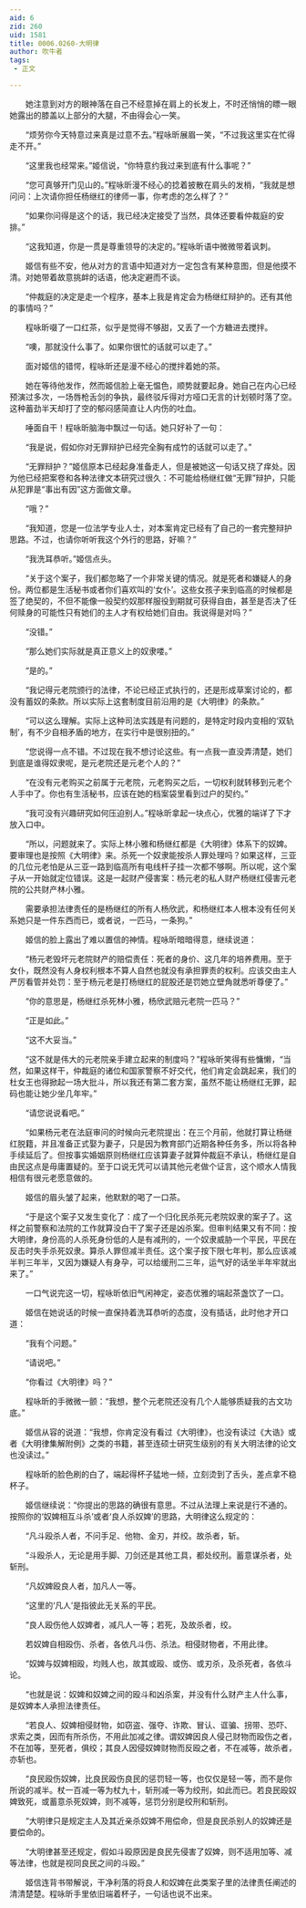 ```yaml
---
aid: 6
zid: 260
uid: 1581
title: 0006.0260-大明律
author: 吹牛者
tags: 
 - 正文

---
```




　　她注意到对方的眼神落在自己不经意掉在肩上的长发上，不时还悄悄的瞟一眼她露出的膝盖以上部分的大腿，不由得会心一笑。

　　“烦劳你今天特意过来真是过意不去。”程咏昕展眉一笑，“不过我这里实在忙得走不开。”

　　“这里我也经常来。”姬信说，“你特意约我过来到底有什么事呢？”

　　“您可真够开门见山的。”程咏昕漫不经心的捻着披散在肩头的发梢，“我就是想问问：上次请你担任杨继红的律师一事，你考虑的怎么样了？”

　　“如果你问得是这个的话，我已经决定接受了当然，具体还要看仲裁庭的安排。”

　　“这我知道，你是一贯是尊重领导的决定的。”程咏昕语中微微带着讽刺。

　　姬信有些不安，他从对方的言语中知道对方一定包含有某种意图，但是他摸不清。对她带着故意挑衅的话语，他决定避而不谈。

　　“仲裁庭的决定是走一个程序，基本上我是肯定会为杨继红辩护的。还有其他的事情吗？”

　　程咏昕啜了一口红茶，似乎是觉得不够甜，又丢了一个方糖进去搅拌。

　　“噢，那就没什么事了。如果你很忙的话就可以走了。”

　　面对姬信的错愕，程咏昕还是漫不经心的搅拌着她的茶。

　　她在等待他发作，然而姬信脸上毫无愠色，顺势就要起身。她自己在内心已经预演过多次，一场唇枪舌剑的争执，最终驳斥得对方哑口无言的计划顿时落了空。这种蓄劲半天却打了空的郁闷感简直让人内伤的吐血。

　　唾面自干！程咏昕脑海中飘过一句话。她只好补了一句：

　　“我是说，假如你对无罪辩护已经完全胸有成竹的话就可以走了。”

　　“无罪辩护？”姬信原本已经起身准备走人，但是被她这一句话又挠了痒处。因为他已经把案卷和各种法律文本研究过很久：不可能给杨继红做“无罪”辩护，只能从犯罪是“事出有因”这方面做文章。

　　“哦？”

　　“我知道，您是一位法学专业人士，对本案肯定已经有了自己的一套完整辩护思路。不过，也请你听听我这个外行的思路，好嘛？”

　　“我洗耳恭听。”姬信点头。

　　“关于这个案子，我们都忽略了一个非常关键的情况。就是死者和嫌疑人的身份。两位都是生活秘书或者你们喜欢叫的‘女仆’。这些女孩子来到临高的时候都是签了绝契的，不但不能像一般契约奴那样服役到期就可获得自由，甚至是否决了任何赎身的可能性只有她们的主人才有权给她们自由。我说得是对吗？”

　　“没错。”

　　“那么她们实际就是真正意义上的奴隶喽。”

　　“是的。”

　　“我记得元老院颁行的法律，不论已经正式执行的，还是形成草案讨论的，都没有蓄奴的条款。所以实际上这套制度目前沿用的是《大明律》的条款。”

　　“可以这么理解。实际上这种司法实践是有问题的，是特定时段内变相的‘双轨制’，有不少自相矛盾的地方，在实行中是很别扭的。”

　　“您说得一点不错。不过现在我不想讨论这些。有一点我一直没弄清楚，她们到底是谁得奴隶呢，是元老院还是元老个人的？”

　　“在没有元老购买之前属于元老院，元老购买之后，一切权利就转移到元老个人手中了。你也有生活秘书，应该在她的档案袋里看到过户的契约。”

　　“我可没有兴趣研究如何压迫别人。”程咏昕拿起一块点心，优雅的端详了下才放入口中。

　　“所以，问题就来了。实际上林小雅和杨继红都是《大明律》体系下的奴婢。要审理也是按照《大明律》来。杀死一个奴隶能按杀人罪处理吗？如果这样，三亚的几位元老怕是从三亚一路到临高所有电线杆子挂一次都不够啊。所以呢，这个案子从一开始就定位错误。这是一起财产侵害案：杨元老的私人财产杨继红侵害元老院的公共财产林小雅。

　　需要承担法律责任的是杨继红的所有人杨欣武，和杨继红本人根本没有任何关系她只是一件东西而已，或者说，一匹马，一条狗。”

　　姬信的脸上露出了难以置信的神情。程咏昕暗暗得意，继续说道：

　　“杨元老毁坏元老院财产的赔偿责任：死者的身价、这几年的培养费用。至于女仆，既然没有人身权利根本不算人自然也就没有承担罪责的权利。应该交由主人严厉看管并处罚：至于杨元老是打杨继红的屁股还是罚她立壁角就悉听尊便了。”

　　“你的意思是，杨继红杀死林小雅，杨欣武赔元老院一匹马？”

　　“正是如此。”

　　“这不大妥当。”

　　“这不就是伟大的元老院亲手建立起来的制度吗？”程咏昕笑得有些慵懒，“当然，如果这样干，仲裁庭的诸位和国家警察不好交代，他们肯定会跳起来，我们的杜女王也得掀起一场大批斗，所以我还有第二套方案，虽然不能让杨继红无罪，起码也能让她少坐几年牢。”

　　“请您说说看吧。”

　　“如果杨元老在法庭审问的时候向元老院提出：在三个月前，他就打算让杨继红脱籍，并且准备正式娶为妻子，只是因为教育部门近期各种任务多，所以将各种手续延后了。但按事实婚姻原则杨继红应该算妻子就算仲裁庭不承认，杨继红是自由民这点是毋庸置疑的。至于口说无凭可以请其他元老做个证言，这个顺水人情我相信有很元老愿意做的。

　　姬信的眉头皱了起来，他默默的喝了一口茶。

　　“于是这个案子又发生变化了：成了一个归化民杀死元老院奴隶的案子了。这样之前警察和法院的工作就算没白干了案子还是凶杀案。但审判结果又有不同：按大明律，身份高的人杀死身份低的人是有减刑的，一个奴隶威胁一个平民，平民在反击时失手杀死奴隶。算杀人罪但减半责任。这个案子按下限七年判，那么应该减半判三年半，又因为嫌疑人有身孕，可以给缓刑二三年，运气好的话坐半年牢就出来了。”

　　一口气说完这一切，程咏昕依旧气闲神定，姿态优雅的端起茶盏饮了一口。

　　姬信在她说话的时候一直保持着洗耳恭听的态度，没有插话，此时他才开口道：

　　“我有个问题。”

　　“请说吧。”

　　“你看过《大明律》吗？”

　　程咏昕的手微微一颤：“我想，整个元老院还没有几个人能够质疑我的古文功底。”

　　姬信从容的说道：“我想，你肯定没有看过《大明律》，也没有读过《大诰》或者《大明律集解附例》之类的书籍，甚至连硕士研究生级别的有关大明法律的论文也没读过。”

　　程咏昕的脸色刷的白了，端起得杯子猛地一倾，立刻烫到了舌头，差点拿不稳杯子。

　　姬信继续说：“你提出的思路的确很有意思。不过从法理上来说是行不通的。按照你的‘奴婢相互斗杀’或者‘良人杀奴婢’的思路，大明律这么规定的：

　　“凡斗殴杀人者，不问手足、他物、金刃，并绞。故杀者，斩。

　　“斗殴杀人，无论是用手脚、刀剑还是其他工具，都处绞刑。蓄意谋杀者，处斩刑。

　　“凡奴婢殴良人者，加凡人一等。

　　“这里的‘凡人’是指彼此无关系的平民。

　　“良人殴伤他人奴婢者，减凡人一等；若死，及故杀者，绞。

　　若奴婢自相殴伤、杀者，各依凡斗伤、杀法。相侵财物者，不用此律。

　　“奴婢与奴婢相殴，均贱人也，故其或殴、或伤、或刃杀，及杀死者，各依斗论。

　　“也就是说：奴婢和奴婢之间的殴斗和凶杀案，并没有什么财产主人什么事，是奴婢本人承担法律责任。

　　“若良人、奴婢相侵财物，如窃盗、强夺、诈欺、冒认、诓骗、拐带、恐吓、求索之类，因而有所杀伤，不用此加减之律。谓奴婢因良人侵己财物而殴伤之者，不在加等，至死者，俱绞；其良人因侵奴婢财物而反殴之者，不在减等，故杀者，亦斩也。

　　“良民殴伤奴婢，比良民殴伤良民的惩罚轻一等，也仅仅是轻一等，而不是你所说的减半。杖一百减一等为杖九十，斩刑减一等为绞刑，如此而已。若良民殴奴婢致死，或蓄意杀死奴婢，则不减等，惩罚分别是绞刑和斩刑。

　　“大明律只是规定主人及其近亲杀奴婢不用偿命，但是良民杀别人的奴婢还是要偿命的。

　　“大明律甚至还规定，假如斗殴原因是良民先侵害了奴婢，则不适用加等、减等法律，也就是视同良民之间的斗殴。”

　　姬信连背书带解说，干净利落的将良人和奴婢在此类案子里的法律责任阐述的清清楚楚。程咏昕手里依旧端着杯子，一句话也说不出来。


